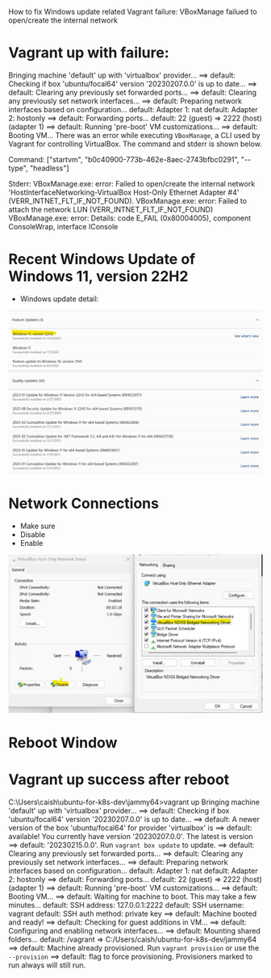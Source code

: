 How to fix Windows update related Vagrant failure: VBoxManage failued to open/create the internal network

# Vagrant up with failure:

Bringing machine 'default' up with 'virtualbox' provider...
==> default: Checking if box 'ubuntu/focal64' version '20230207.0.0' is up to date...
==> default: Clearing any previously set forwarded ports...
==> default: Clearing any previously set network interfaces...
==> default: Preparing network interfaces based on configuration...
    default: Adapter 1: nat
    default: Adapter 2: hostonly
==> default: Forwarding ports...
    default: 22 (guest) => 2222 (host) (adapter 1)
==> default: Running 'pre-boot' VM customizations...
==> default: Booting VM...
There was an error while executing `VBoxManage`, a CLI used by Vagrant
for controlling VirtualBox. The command and stderr is shown below.

Command: ["startvm", "b0c40900-773b-462e-8aec-2743bfbc0291", "--type", "headless"]

Stderr: VBoxManage.exe: error: Failed to open/create the internal network 'HostInterfaceNetworking-VirtualBox Host-Only Ethernet Adapter #4' (VERR_INTNET_FLT_IF_NOT_FOUND).
VBoxManage.exe: error: Failed to attach the network LUN (VERR_INTNET_FLT_IF_NOT_FOUND)
VBoxManage.exe: error: Details: code E_FAIL (0x80004005), component ConsoleWrap, interface IConsole

# Recent Windows Update of Windows 11, version 22H2
  - Windows update detail:

  ![Windows 11 Version 22H2](WindowsUpdate.2023.2.JPG)

# Network Connections
- Make sure 
- Disable
- Enable

 ![Network Connection](Network-Connection-Disable-Enable.JPG)

# Reboot Window

# Vagrant up success after reboot

C:\Users\caish\ubuntu-for-k8s-dev\jammy64>vagrant up
Bringing machine 'default' up with 'virtualbox' provider...
==> default: Checking if box 'ubuntu/focal64' version '20230207.0.0' is up to date...
==> default: A newer version of the box 'ubuntu/focal64' for provider 'virtualbox' is
==> default: available! You currently have version '20230207.0.0'. The latest is version
==> default: '20230215.0.0'. Run `vagrant box update` to update.
==> default: Clearing any previously set forwarded ports...
==> default: Clearing any previously set network interfaces...
==> default: Preparing network interfaces based on configuration...
    default: Adapter 1: nat
    default: Adapter 2: hostonly
==> default: Forwarding ports...
    default: 22 (guest) => 2222 (host) (adapter 1)
==> default: Running 'pre-boot' VM customizations...
==> default: Booting VM...
==> default: Waiting for machine to boot. This may take a few minutes...
    default: SSH address: 127.0.0.1:2222
    default: SSH username: vagrant
    default: SSH auth method: private key
==> default: Machine booted and ready!
==> default: Checking for guest additions in VM...
==> default: Configuring and enabling network interfaces...
==> default: Mounting shared folders...
    default: /vagrant => C:/Users/caish/ubuntu-for-k8s-dev/jammy64
==> default: Machine already provisioned. Run `vagrant provision` or use the `--provision`
==> default: flag to force provisioning. Provisioners marked to run always will still run.










